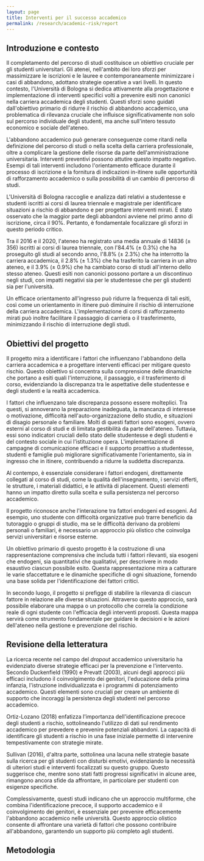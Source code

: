 ```yaml
---
layout: page
title: Interventi per il successo accademico
permalink: /research/academic-risk/report
---
```


## Introduzione e contesto

Il completamento del percorso di studi costituisce un obiettivo cruciale per gli studenti universitari. Gli atenei, nell'ambito dei loro sforzi per massimizzare le iscrizioni e le lauree e contemporaneamente minimizzare i casi di abbandono, adottano strategie operative a vari livelli.
In questo contesto, l'Università di Bologna si dedica attivamente alla progettazione e implementazione di interventi specifici volti a prevenire esiti non canonici nella carriera accademica degli studenti.
Questi sforzi sono guidati dall'obiettivo primario di ridurre il rischio di abbandono accademico, una problematica di rilevanza cruciale che influisce significativamente non solo sul percorso individuale degli studenti, ma anche sull'intero tessuto economico e sociale dell'ateneo.

L'abbandono accademico può generare conseguenze come ritardi nella definizione del percorso di studi o nella scelta della carriera professionale, oltre a complicare la gestione delle risorse da parte dell'amministrazione universitaria.
Interventi preventivi possono attutire questo impatto negativo.
Esempi di tali interventi includono l'orientamento efficace durante il processo di iscrizione e la fornitura di indicazioni in-itinere sulle opportunità di rafforzamento accademico o sulla possibilità di un cambio di percorso di studi.

L'Università di Bologna raccoglie e analizza dati relativi a studentesse e studenti iscritti ai corsi di laurea triennale e magistrale per identificare situazioni a rischio di abbandono e per progettare interventi mirati.
È stato osservato che la maggior parte degli abbandoni avviene nel primo anno di iscrizione, circa il 90%. Pertanto, è fondamentale focalizzare gli sforzi in questo periodo critico.

Tra il 2016 e il 2020, l'ateneo ha registrato una media annuale di 14836 (± 356) iscritti ai corsi di laurea triennale, con l'84.4% (± 0.3%) che ha proseguito gli studi al secondo anno, l'8.8% (± 2.3%) che ha interrotto la carriera accademica, il 2.8% (± 1.3%) che ha trasferito la carriera in un altro ateneo, e il 3.9% (± 0.9%) che ha cambiato corso di studi all'interno dello stesso ateneo.
Questi esiti non canonici possono portare a un discontinuo negli studi, con impatti negativi sia per le studentesse che per gli studenti sia per l'università.

Un efficace orientamento all'ingresso può ridurre la frequenza di tali esiti, così come un orientamento in itinere può diminuire il rischio di interruzione della carriera accademica.
L'implementazione di corsi di rafforzamento mirati può inoltre facilitare il passaggio di carriera o il trasferimento, minimizzando il rischio di interruzione degli studi.

## Obiettivi del progetto

Il progetto mira a identificare i fattori che influenzano l'abbandono della carriera accademica e a progettare interventi efficaci per mitigare questo rischio.
Questo obiettivo si concentra sulla comprensione delle dinamiche che portano a esiti quali l'interruzione, il passaggio, e il trasferimento di corso, evidenziando la discrepanza tra le aspettative delle studentesse e degli studenti e la realtà accademica.

I fattori che influenzano tale discrepanza possono essere molteplici.
Tra questi, si annoverano la preparazione inadeguata, la mancanza di interesse o motivazione, difficoltà nell'auto-organizzazione dello studio, e situazioni di disagio personale o familiare.
Molti di questi fattori sono esogeni, ovvero esterni al corso di studi e di limitata gestibilità da parte dell'ateneo.
Tuttavia, essi sono indicatori cruciali dello stato delle studentesse e degli studenti e del contesto sociale in cui l'istituzione opera.
L'implementazione di campagne di comunicazione efficaci e il supporto proattivo a studentesse, studenti e famiglie può migliorare significativamente l'orientamento, sia in ingresso che in itinere, contribuendo a ridurre la suddetta discrepanza.

Al contempo, è essenziale considerare i fattori endogeni, direttamente collegati al corso di studi, come la qualità dell'insegnamento, i servizi offerti, le strutture, i materiali didattici, e le attività di placement.
Questi elementi hanno un impatto diretto sulla scelta e sulla persistenza nel percorso accademico.

Il progetto riconosce anche l'interazione tra fattori endogeni ed esogeni.
Ad esempio, uno studente con difficoltà organizzative può trarre beneficio da tutoraggio o gruppi di studio, ma se le difficoltà derivano da problemi personali o familiari, è necessario un approccio più olistico che coinvolga servizi universitari e risorse esterne.

Un obiettivo primario di questo progetto è la costruzione di una rappresentazione comprensiva che includa tutti i fattori rilevanti, sia esogeni che endogeni, sia quantitativi che qualitativi, per descrivere in modo esaustivo ciascun possibile esito.
Questa rappresentazione mira a catturare le varie sfaccettature e le dinamiche specifiche di ogni situazione, fornendo una base solida per l'identificazione dei fattori critici.

In secondo luogo, il progetto si prefigge di stabilire la rilevanza di ciascun fattore in relazione alle diverse situazioni.
Attraverso questo approccio, sarà possibile elaborare una mappa o un protocollo che correla la condizione reale di ogni studente con l'efficacia degli interventi proposti.
Questa mappa servirà come strumento fondamentale per guidare le decisioni e le azioni dell'ateneo nella gestione e prevenzione del rischio.

## Revisione della letteratura

La ricerca recente nel campo del *dropout* accademico universitario ha evidenziato diverse strategie efficaci per la prevenzione e l'intervento.
Secondo Duckenfield (1990) e Prevatt (2003), alcuni degli approcci più efficaci includono il coinvolgimento dei genitori, l'educazione della prima infanzia, l'istruzione individualizzata e i programmi di potenziamento accademico.
Questi elementi sono cruciali per creare un ambiente di supporto che incoraggi la persistenza degli studenti nel percorso accademico.

Ortiz-Lozano (2018) enfatizza l'importanza dell'identificazione precoce degli studenti a rischio, sottolineando l'utilizzo di dati sul rendimento accademico per prevedere e prevenire potenziali abbandoni.
La capacità di identificare gli studenti a rischio in una fase iniziale permette di intervenire tempestivamente con strategie mirate.

Sullivan (2016), d'altra parte, sottolinea una lacuna nelle strategie basate sulla ricerca per gli studenti con disturbi emotivi, evidenziando la necessità di ulteriori studi e interventi focalizzati su questo gruppo.
Questo suggerisce che, mentre sono stati fatti progressi significativi in alcune aree, rimangono ancora sfide da affrontare, in particolare per studenti con esigenze specifiche.

Complessivamente, questi studi indicano che un approccio multiforme, che combina l'identificazione precoce, il supporto accademico e il coinvolgimento dei genitori, è essenziale per prevenire efficacemente l'abbandono accademico nelle università.
Questo approccio olistico consente di affrontare una varietà di fattori che possono contribuire all'abbandono, garantendo un supporto più completo agli studenti.

## Metodologia

